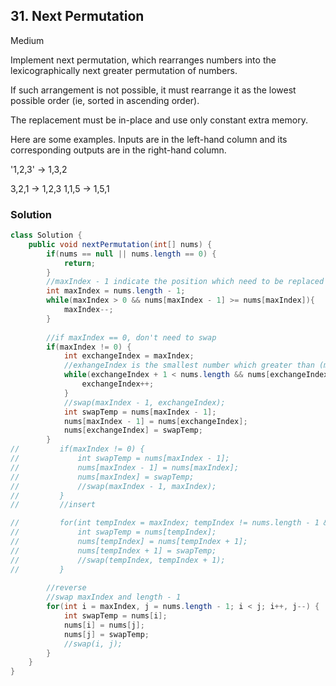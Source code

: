 ## 31. Next Permutation

Medium

Implement next permutation, which rearranges numbers into the lexicographically next greater permutation of numbers.

If such arrangement is not possible, it must rearrange it as the lowest possible order (ie, sorted in ascending order).

The replacement must be in-place and use only constant extra memory.

Here are some examples. Inputs are in the left-hand column and its corresponding outputs are in the right-hand column.

'1,2,3' → 1,3,2

3,2,1 → 1,2,3
1,1,5 → 1,5,1

### Solution
```Java
class Solution {
    public void nextPermutation(int[] nums) {
        if(nums == null || nums.length == 0) {
            return;
        }
        //maxIndex - 1 indicate the position which need to be replaced for next permutation
        int maxIndex = nums.length - 1;
        while(maxIndex > 0 && nums[maxIndex - 1] >= nums[maxIndex]){
            maxIndex--;
        }
        
        //if maxIndex == 0, don't need to swap
        if(maxIndex != 0) {
            int exchangeIndex = maxIndex;
            //exhangeIndex is the smallest number which greater than (maxIndex - 1)
            while(exchangeIndex + 1 < nums.length && nums[exchangeIndex + 1] > nums[maxIndex - 1]) {
                exchangeIndex++;
            }
            //swap(maxIndex - 1, exchangeIndex);
            int swapTemp = nums[maxIndex - 1];
            nums[maxIndex - 1] = nums[exchangeIndex];
            nums[exchangeIndex] = swapTemp;
        }
//         if(maxIndex != 0) {
//             int swapTemp = nums[maxIndex - 1];
//             nums[maxIndex - 1] = nums[maxIndex];
//             nums[maxIndex] = swapTemp;
//             //swap(maxIndex - 1, maxIndex);
//         }
//         //insert

//         for(int tempIndex = maxIndex; tempIndex != nums.length - 1 && nums[tempIndex] < nums[tempIndex + 1]; tempIndex++) {
//             int swapTemp = nums[tempIndex];
//             nums[tempIndex] = nums[tempIndex + 1];
//             nums[tempIndex + 1] = swapTemp;
//             //swap(tempIndex, tempIndex + 1);
//         }
            
        //reverse
        //swap maxIndex and length - 1
        for(int i = maxIndex, j = nums.length - 1; i < j; i++, j--) {
            int swapTemp = nums[i];
            nums[i] = nums[j];
            nums[j] = swapTemp;
            //swap(i, j);
        }
    }
}
```
